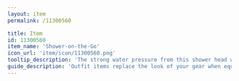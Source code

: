 ```yaml
---
layout: item
permalink: /11300560

title: Item
id: 11300560
item_name: 'Shower-on-the-Go'
icon_url: 'item/icon/11300560.png'
tooltip_description: 'The strong water pressure from this shower head washes all your troubles away, plus the lint between your toes.'
guide_description: 'Outfit items replace the look of your gear when equipped.'
---
```

